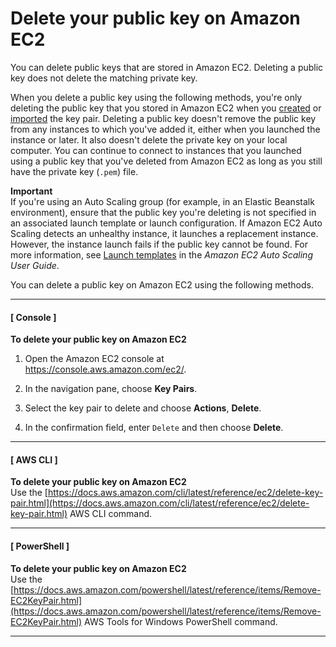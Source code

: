 # Delete your public key on Amazon EC2<a name="delete-key-pair"></a>

You can delete public keys that are stored in Amazon EC2\. Deleting a public key does not delete the matching private key\.

When you delete a public key using the following methods, you're only deleting the public key that you stored in Amazon EC2 when you [created](create-key-pairs.md#having-ec2-create-your-key-pair) or [imported](create-key-pairs.md#how-to-generate-your-own-key-and-import-it-to-aws) the key pair\. Deleting a public key doesn't remove the public key from any instances to which you've added it, either when you launched the instance or later\. It also doesn't delete the private key on your local computer\. You can continue to connect to instances that you launched using a public key that you've deleted from Amazon EC2 as long as you still have the private key \(`.pem`\) file\.

**Important**  
If you're using an Auto Scaling group \(for example, in an Elastic Beanstalk environment\), ensure that the public key you're deleting is not specified in an associated launch template or launch configuration\. If Amazon EC2 Auto Scaling detects an unhealthy instance, it launches a replacement instance\. However, the instance launch fails if the public key cannot be found\. For more information, see [Launch templates](https://docs.aws.amazon.com/autoscaling/ec2/userguide/LaunchTemplates.html) in the *Amazon EC2 Auto Scaling User Guide*\.

You can delete a public key on Amazon EC2 using the following methods\.

------
#### [ Console ]

**To delete your public key on Amazon EC2**

1. Open the Amazon EC2 console at [https://console\.aws\.amazon\.com/ec2/](https://console.aws.amazon.com/ec2/)\.

1. In the navigation pane, choose **Key Pairs**\.

1. Select the key pair to delete and choose **Actions**, **Delete**\.

1. In the confirmation field, enter `Delete` and then choose **Delete**\.

------
#### [ AWS CLI ]

**To delete your public key on Amazon EC2**  
Use the [https://docs.aws.amazon.com/cli/latest/reference/ec2/delete-key-pair.html](https://docs.aws.amazon.com/cli/latest/reference/ec2/delete-key-pair.html) AWS CLI command\.

------
#### [ PowerShell ]

**To delete your public key on Amazon EC2**  
Use the [https://docs.aws.amazon.com/powershell/latest/reference/items/Remove-EC2KeyPair.html](https://docs.aws.amazon.com/powershell/latest/reference/items/Remove-EC2KeyPair.html) AWS Tools for Windows PowerShell command\.

------